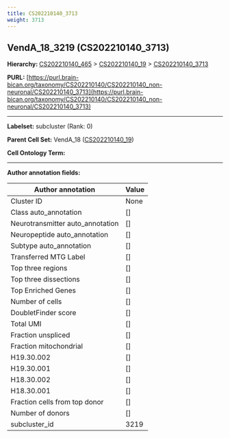 ```yaml
---
title: CS202210140_3713
weight: 3713
---
```

## VendA_18_3219 (CS202210140_3713)
<b>Hierarchy: </b>
[CS202210140_465](../CS202210140_465) >
[CS202210140_19](../CS202210140_19) >
[CS202210140_3713](../CS202210140_3713)

**PURL:** [https://purl.brain-bican.org/taxonomy/CS202210140/CS202210140_non-neuronal/CS202210140_3713](https://purl.brain-bican.org/taxonomy/CS202210140/CS202210140_non-neuronal/CS202210140_3713)

---


**Labelset:** subcluster (Rank: 0)

**Parent Cell Set:** VendA_18 ([CS202210140_19](../CS202210140_19))



**Cell Ontology Term:** 

[MARKER GENES.]: #


---

[TRANSFERRED ANNOTATIONS.]: #


[AUTHOR ANNOTATION FIELDS.]: #


**Author annotation fields:**

| Author annotation | Value |
|-------------------|-------|
|Cluster ID|None|
|Class auto_annotation|[]|
|Neurotransmitter auto_annotation|[]|
|Neuropeptide auto_annotation|[]|
|Subtype auto_annotation|[]|
|Transferred MTG Label|[]|
|Top three regions|[]|
|Top three dissections|[]|
|Top Enriched Genes|[]|
|Number of cells|[]|
|DoubletFinder score|[]|
|Total UMI|[]|
|Fraction unspliced|[]|
|Fraction mitochondrial|[]|
|H19.30.002|[]|
|H19.30.001|[]|
|H18.30.002|[]|
|H18.30.001|[]|
|Fraction cells from top donor|[]|
|Number of donors|[]|
|subcluster_id|3219|
